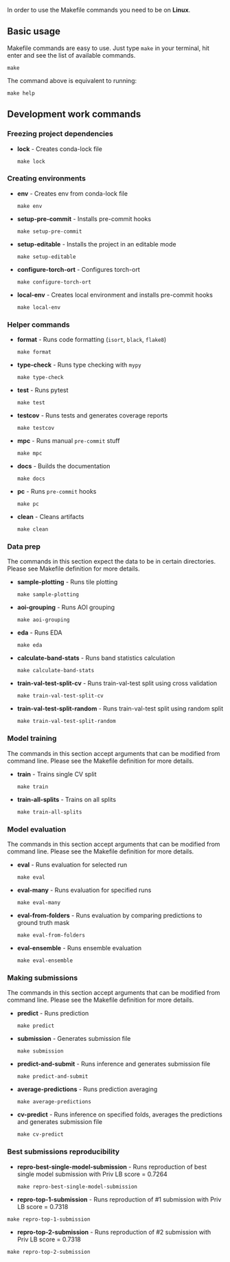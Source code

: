 In order to use the Makefile commands you need to be on **Linux**.

## Basic usage

Makefile commands are easy to use. Just type `make` in your terminal, hit enter and see the list of available commands.

```shell
make
```

The command above is equivalent to running:

```shell
make help
```

## Development work commands

### Freezing project dependencies

* **lock** - Creates conda-lock file

    ```shell
    make lock
    ```

### Creating environments

* **env** - Creates env from conda-lock file

    ```shell
    make env
    ```

* **setup-pre-commit** - Installs pre-commit hooks

    ```shell
    make setup-pre-commit
    ```

* **setup-editable** - Installs the project in an editable mode

    ```shell
    make setup-editable
    ```

* **configure-torch-ort** - Configures torch-ort

    ```shell
    make configure-torch-ort
    ```

* **local-env** - Creates local environment and installs pre-commit hooks

    ```shell
    make local-env
    ```

### Helper commands

* **format** - Runs code formatting (`isort`, `black`, `flake8`)

    ```shell
    make format
    ```

* **type-check** - Runs type checking with `mypy`

    ```shell
    make type-check
    ```

* **test** - Runs pytest

    ```shell
    make test
    ```

* **testcov** - Runs tests and generates coverage reports

    ```shell
    make testcov
    ```

* **mpc** - Runs manual `pre-commit` stuff

    ```shell
    make mpc
    ```

* **docs** - Builds the documentation

    ```shell
    make docs
    ```

* **pc** - Runs `pre-commit` hooks

    ```shell
    make pc
    ```

* **clean** - Cleans artifacts

    ```shell
    make clean
    ```

### Data prep

The commands in this section expect the data to be in certain directories.
Please see Makefile definition for more details.

* **sample-plotting** - Runs tile plotting

    ```shell
    make sample-plotting
    ```

* **aoi-grouping** - Runs AOI grouping

    ```shell
    make aoi-grouping
    ```

* **eda** - Runs EDA

    ```shell
    make eda
    ```

* **calculate-band-stats** - Runs band statistics calculation

    ```shell
    make calculate-band-stats
    ```

* **train-val-test-split-cv** - Runs train-val-test split using cross validation

    ```shell
    make train-val-test-split-cv
    ```

* **train-val-test-split-random** - Runs train-val-test split using random split

    ```shell
    make train-val-test-split-random
    ```


### Model training

The commands in this section accept arguments that can be modified from command line.
Please see the Makefile definition for more details.

* **train** - Trains single CV split

    ```shell
    make train
    ```

* **train-all-splits** - Trains on all splits

    ```shell
    make train-all-splits
    ```

### Model evaluation

The commands in this section accept arguments that can be modified from command line.
Please see the Makefile definition for more details.

* **eval** - Runs evaluation for selected run

    ```shell
    make eval
    ```

* **eval-many** - Runs evaluation for specified runs

    ```shell
    make eval-many
    ```

* **eval-from-folders** - Runs evaluation by comparing predictions to ground truth mask

    ```shell
    make eval-from-folders
    ```

* **eval-ensemble** - Runs ensemble evaluation

    ```shell
    make eval-ensemble
    ```

### Making submissions

The commands in this section accept arguments that can be modified from command line.
Please see the Makefile definition for more details.

* **predict** - Runs prediction

    ```shell
    make predict
    ```

* **submission** - Generates submission file

    ```shell
    make submission
    ```

* **predict-and-submit** - Runs inference and generates submission file

    ```shell
    make predict-and-submit
    ```

* **average-predictions** - Runs prediction averaging

    ```shell
    make average-predictions
    ```

* **cv-predict** - Runs inference on specified folds, averages the predictions and generates submission file

    ```shell
    make cv-predict
    ```

###  Best submissions reproducibility

* **repro-best-single-model-submission** - Runs reproduction of best single model submission with Priv LB score = 0.7264

    ```shell
    make repro-best-single-model-submission
    ```

* **repro-top-1-submission** - Runs reproduction of #1 submission with Priv LB score = 0.7318

```shell
make repro-top-1-submission
```

* **repro-top-2-submission** - Runs reproduction of #2 submission with Priv LB score = 0.7318

```shell
make repro-top-2-submission
```
